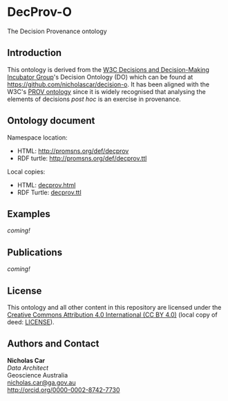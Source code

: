 # DecProv-O
The Decision Provenance ontology


## Introduction
This ontology is derived from the [W3C Decisions and Decision-Making Incubator Group](https://www.w3.org/2005/Incubator/decision/)'s Decision Ontology (DO) which can be found at <https://github.com/nicholascar/decision-o>. It has been aligned with the W3C's [PROV ontology](https://www.w3.org/TR/prov-o/) since it is widely recognised that analysing the elements of decisions *post hoc* is an exercise in provenance.


## Ontology document
Namespace location:
* HTML: <http://promsns.org/def/decprov>
* RDF turtle: <http://promsns.org/def/decprov.ttl>

Local copies:
* HTML: [decprov.html](decprov.html)  
* RDF Turtle: [decprov.ttl](decprov.ttl)


## Examples
*coming!*


## Publications
*coming!*


## License
This ontology and all other content in this repository are licensed under the [Creative Commons Attribution 4.0 International (CC BY 4.0)](https://creativecommons.org/licenses/by/4.0/) (local copy of deed: [LICENSE](LICENSE)).


## Authors and Contact
**Nicholas Car**  
*Data Architect*  
Geoscience Australia  
<nicholas.car@ga.gov.au>  
<http://orcid.org/0000-0002-8742-7730>  
